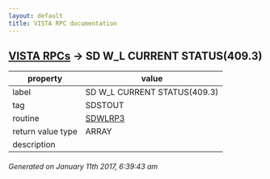 ```yaml
---
layout: default
title: VISTA RPC documentation
---
```




## [VISTA RPCs](TableOfContent.md) &#8594; SD W_L CURRENT STATUS(409.3) 

 property | value 
--- | --- 
 label | SD W_L CURRENT STATUS(409.3)
 tag | SDSTOUT
 routine | [SDWLRP3](http://code.osehra.org/dox/Routine_SDWLRP3_source.html)
 return value type | ARRAY
 description | 




 ###### Generated on January 11th 2017, 6:39:43 am